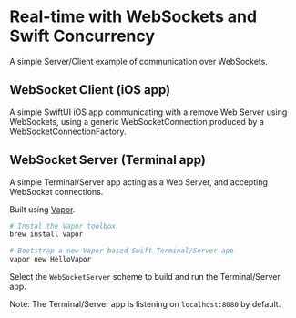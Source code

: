 # Real-time with WebSockets and Swift Concurrency

A simple Server/Client example of communication over WebSockets.

## WebSocket Client (iOS app)

A simple SwiftUI iOS app communicating with a remove Web Server using WebSockets,
using a generic WebSocketConnection produced by a WebSocketConnectionFactory.

## WebSocket Server (Terminal app)

A simple Terminal/Server app acting as a Web Server, and accepting WebSocket connections.

Built using [Vapor](https://docs.vapor.codes/).

```bash
# Instal the Vapor toolbox
brew install vapor

# Bootstrap a new Vapor based Swift Terminal/Server app
vapor new HelloVapor
```

Select the `WebSocketServer` scheme to build and run the Terminal/Server app.

Note: The Terminal/Server app is listening on `localhost:8080` by default.
